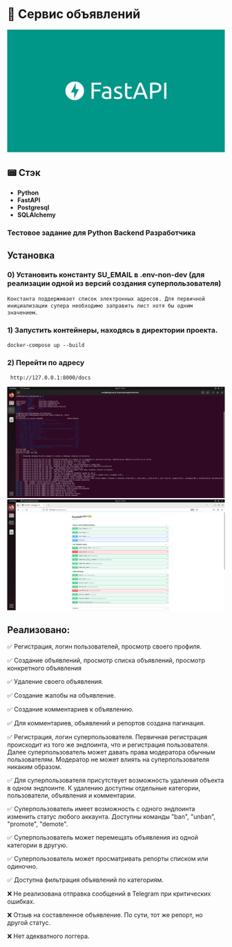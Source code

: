 # :bookmark_tabs: Сервис объявлений

<p align="center">
<img src="logo.png" alt="Логотип">
</p>

## :pager: Стэк
- **Python**
- **FastAPI**
- **Postgresql**
- **SQLAlchemy**

### Тестовое задание для Python Backend Разработчика
## Установка

### 0) Установить константу SU_EMAIL в .env-non-dev (для реализации одной из версий создания  суперпользователя) 
    Константа поддерживает список электронных адресов. Для первичной инициализации супера необходимо заправить лист хотя бы одним значением.
### 1) Запустить контейнеры, находясь в директории проекта.
    docker-compose up --build

### 2) Перейти по адресу
     http://127.0.0.1:8000/docs


<p align="center">
<img src="Screenshot_from_2024-03-19_16-52-06.png" alt="Развернутый бэк на ВМ">
<img src="Screenshot_from_2024-03-19_16-54-00.png" alt="Интерактивная документация по эндпоинтам">
</p>

## Реализовано:
<p>
&#x2705; Регистрация, логин пользователей, просмотр своего профиля.

&#x2705; Создание объявлений, просмотр списка объявлений, просмотр конкретного объявления

&#x2705; Удаление своего объявления.

&#x2705; Создание жалобы на объявление.

&#x2705; Создание комментариев к объявлению.

&#x2705; Для комментариев, объявлений и репортов создана пагинация.

&#x2705; Регистрация, логин суперпользователя. Первичная регистрация происходит из того же эндпоинта, что и регистрация пользователя.
Далее суперпользователь может давать права модератора обычным пользователям. Модератор не может влиять на суперпользователя никаким образом.

&#x2705; Для суперпользователя присутствует возможность удаления объекта в одном эндпоинте. К удалению доступны отдельные категории, пользователи, объявления и комментарии.

&#x2705; Суперпользователь имеет возможность с одного эндпоинта изменить статус любого аккаунта. Доступны команды "ban", "unban", "promote", "demote".

&#x2705; Суперпользователь может перемещать объявления из одной категории в другую.

&#x2705; Суперпользователь может просматривать репорты списком или одиночно.

&#x2705; Доступна фильтрация объявлений по категориям.

:x: Не реализована отправка сообщений в Telegram при критических ошибках.

:x: Отзыв на составленное объявление. По сути, тот же репорт, но другой статус.

:x: Нет адекватного логгера.
</p>
